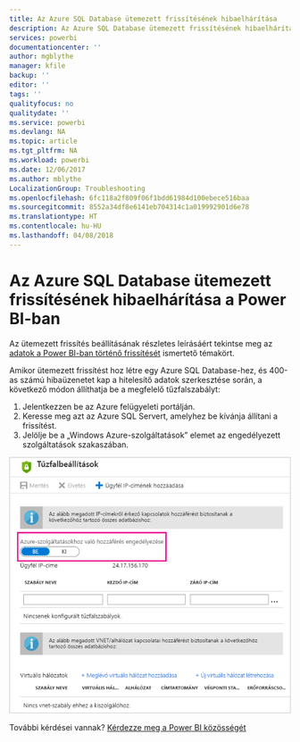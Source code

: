 ```yaml
---
title: Az Azure SQL Database ütemezett frissítésének hibaelhárítása
description: Az Azure SQL Database ütemezett frissítésének hibaelhárítása a Power BI-ban
services: powerbi
documentationcenter: ''
author: mgblythe
manager: kfile
backup: ''
editor: ''
tags: ''
qualityfocus: no
qualitydate: ''
ms.service: powerbi
ms.devlang: NA
ms.topic: article
ms.tgt_pltfrm: NA
ms.workload: powerbi
ms.date: 12/06/2017
ms.author: mblythe
LocalizationGroup: Troubleshooting
ms.openlocfilehash: 6fc118a2f809f06f1bdd61984d100ebece516baa
ms.sourcegitcommit: 8552a34df8e6141eb704314c1a019992901d6e78
ms.translationtype: HT
ms.contentlocale: hu-HU
ms.lasthandoff: 04/08/2018
---
```

# <a name="troubleshooting-scheduled-refresh-for-azure-sql-databases-in-power-bi"></a>Az Azure SQL Database ütemezett frissítésének hibaelhárítása a Power BI-ban
Az ütemezett frissítés beállításának részletes leírásáért tekintse meg az [adatok a Power BI-ban történő frissítését](refresh-data.md) ismertető témakört.

Amikor ütemezett frissítést hoz létre egy Azure SQL Database-hez, és 400-as számú hibaüzenetet kap a hitelesítő adatok szerkesztése során, a következő módon állíthatja be a megfelelő tűzfalszabályt:

1. Jelentkezzen be az Azure felügyeleti portálján.
2. Keresse meg azt az Azure SQL Servert, amelyhez be kívánja állítani a frissítést.
3. Jelölje be a „Windows Azure-szolgáltatások” elemet az engedélyezett szolgáltatások szakaszában.

![](media/service-admin-troubleshooting-scheduled-refresh-azure-sql-databases/azurerefresh.png)  

További kérdései vannak? [Kérdezze meg a Power BI közösségét](http://community.powerbi.com/)

